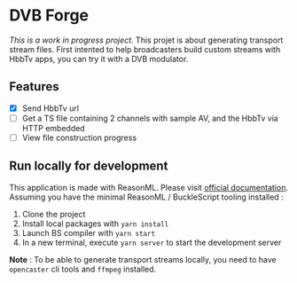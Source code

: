 # DVB Forge
*This is a work in progress project.*
This projet is about generating transport stream files. First intented to help broadcasters build custom streams with HbbTv apps, you can try it with a DVB modulator.

## Features

- [x] Send HbbTv url
- [ ] Get a TS file containing 2 channels with sample AV, and the HbbTv via HTTP embedded
- [ ] View file construction progress

## Run locally for development
This application is made with ReasonML. Please visit [official documentation](https://reasonml.github.io/).
Assuming you have the minimal ReasonML / BuckleScript tooling installed :

1. Clone the project
2. Install local packages with `yarn install`
3. Launch BS compiler with `yarn start`
4. In a new terminal, execute `yarn server` to start the development server

**Note** : To be able to generate transport streams locally, you need to have `opencaster` cli tools and `ffmpeg` installed.


